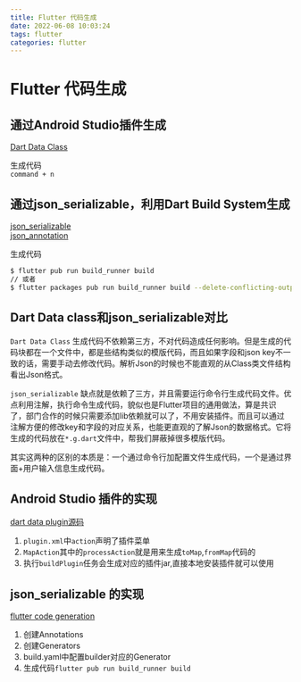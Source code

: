 ```yaml
---
title: Flutter 代码生成
date: 2022-06-08 10:03:24
tags: flutter
categories: flutter
---
```


# Flutter 代码生成

## 通过Android Studio插件生成
[Dart Data Class](https://plugins.jetbrains.com/plugin/12429-dart-data-class)

生成代码  
`command + n`


## 通过json_serializable，利用Dart Build System生成
[json_serializable](https://pub.dev/packages/json_serializable)  
[json_annotation](https://pub.dev/packages/json_annotation)

生成代码
```bash
$ flutter pub run build_runner build
// 或者
$ flutter packages pub run build_runner build --delete-conflicting-outputs  
```

## Dart Data class和json_serializable对比

`Dart Data Class` 生成代码不依赖第三方，不对代码造成任何影响。但是生成的代码块都在一个文件中，都是些结构类似的模版代码，而且如果字段和json key不一致的话，需要手动去修改代码。解析Json的时候也不能直观的从Class类文件结构看出Json格式。

`json_serializable` 缺点就是依赖了三方，并且需要运行命令行生成代码文件。优点利用注解，执行命令生成代码，貌似也是Flutter项目的通用做法，算是共识了，部门合作的时候只需要添加lib依赖就可以了，不用安装插件。而且可以通过注解方便的修改key和字段的对应关系，也能更直观的了解Json的数据格式。它将生成的代码放在`*.g.dart`文件中，帮我们屏蔽掉很多模版代码。

其实这两种的区别的本质是：一个通过命令行加配置文件生成代码，一个是通过界面+用户输入信息生成代码。

## Android Studio 插件的实现
[dart data plugin源码](https://github.com/andrasferenczi/dart-data-plugin)

1. `plugin.xml`中`action`声明了插件菜单
2. `MapAction`其中的`processAction`就是用来生成`toMap`,`fromMap`代码的
3. 执行`buildPlugin`任务会生成对应的插件jar,直接本地安装插件就可以使用

## json_serializable 的实现
[flutter code generation](https://www.raywenderlich.com/22180993-flutter-code-generation-getting-started#toc-anchor-016)

1. 创建Annotations
2. 创建Generators
3. build.yaml中配置builder对应的Generator
4. 生成代码`flutter pub run build_runner build`